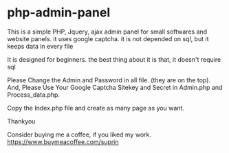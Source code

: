 # php-admin-panel
This is a simple PHP, Jquery, ajax admin panel for small softwares and website panels. it uses google captcha. it is not depended on sql, but it keeps data in every file 

It is designed for beginners. the best thing about it is that, it doesn't require sql

Please Change the Admin and Password in all file. (they are on the top).
And, Please Use Your Google Captcha Sitekey and Secret in Admin.php and Process_data.php. 

Copy the Index.php file and create as many page as you want.

Thankyou 

Consider buying me a coffee, if you liked my work.
https://www.buymeacoffee.com/suprin
